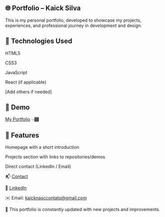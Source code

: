  ## 🌐 Portfolio – Kaick Silva

This is my personal portfolio, developed to showcase my projects, experiences, and professional journey in development and design.

 ## 🚀 Technologies Used

HTML5

CSS3

JavaScript

React (if applicable)

[Add others if needed]

 ## 📸 Demo
<p><a href="https://kaicknasc.github.io/Website-portfolio/">My Portfolio</a> 👈🏾</p>

 ## 📌 Features

Homepage with a short introduction

Projects section with links to repositories/demos

Direct contact (LinkedIn / Email)

📬 <a href="wa.me/+551194027-5873">Contact</a>

💼 <a href="www.linkedin.com/in/kaicknasc/">LinkedIn</a>

✉️ Email: kaicknasccontato@gmail.com

🔹 This portfolio is constantly updated with new projects and improvements.